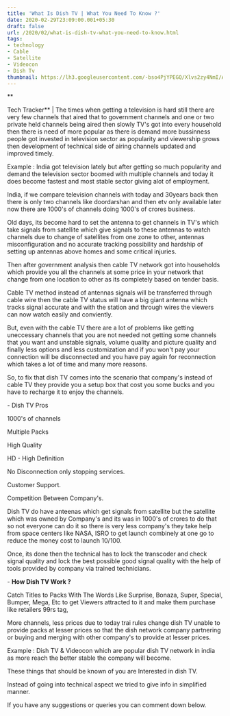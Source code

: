 ```yaml
---
title: 'What Is Dish TV | What You Need To Know ?'
date: 2020-02-29T23:09:00.001+05:30
draft: false
url: /2020/02/what-is-dish-tv-what-you-need-to-know.html
tags: 
- technology
- Cable
- Satellite
- Videocon
- Dish Tv
thumbnail: https://lh3.googleusercontent.com/-bso4PjYPEGQ/Xlvs2zy4NmI/AAAAAAAABMo/Sv-gJjE7zo8CDN7rBa_BRNIAyE1-OyLjgCLcBGAsYHQ/s1600/20191231_134255-41-01-95.jpeg
---
```


**

Tech Tracker** | The times when getting a television is hard still there are very few channels that aired that to government channels and one or two private held channels being aired then slowly TV's got into every household then there is need of more popular as there is demand more bussinness people got invested in television sector as popularity and viewership grows then development of technical side of airing channels updated and improved timely.

  

Example : India got television lately but after getting so much popularity and demand the television sector boomed with multiple channels and today it does become fastest and most stable sector giving alot of employment.

  

India, if we compare television channels with today and 30years back then there is only two channels like doordarshan and then etv only available later now there are 1000's of channels doing 1000's of crores business.

  

Old days, its become hard to set the antenna to get channels in TV's which take signals from satellite which give signals to these antennas to watch channels due to change of satellites from one zone to other, antennas misconfiguration and no accurate tracking possibility and hardship of setting up antennas above homes and some critical injuries.

  

Then after government analysis then cable TV network got into households which provide you all the channels at some price in your network that change from one location to other as its completely based on tender basis.

  

Cable TV method instead of antennas signals will be transferred through cable wire then the cable TV status will have a big giant antenna which tracks signal accurate and with the station and through wires the viewers can now watch easily and conviently. 

  

But, even with the cable TV there are a lot of problems like getting uneccessary channels that you are not needed not getting some channels that you want and unstable signals, volume quality and picture quality and finally less options and less customization and if you won't pay your connection will be disconnected and you have pay again for reconnection which takes a lot of time and many more reasons.

  

So, to fix that dish TV comes into the scenario that company's instead of cable TV they provide you a setup box that cost you some bucks and you have to recharge it to enjoy the channels.

  

\- Dish TV Pros 

  

1000's of channels

  

Multiple Packs

  

High Quality 

  

HD - High Definition

  

No Disconnection only stopping services.

  

Customer Support.

  

Competition Between Company's.

  

Dish TV do have anteenas which get signals from satellite but the satellite which was owned by Company's and its was in 1000's of crores to do that so not everyone can do it so there is very less company's they take help from space centers like NASA, ISRO to get launch combinely at one go to reduce the money cost to launch 10/100.

  

Once, its done then the technical has to lock the transcoder and check signal quality and lock the best possible good signal quality with the help of tools provided by company via trained technicians.

  

\- **How Dish TV Work ?**

  

Catch Titles to Packs With The Words Like Surprise, Bonaza, Super, Special, Bumper, Mega, Etc to get Viewers attracted to it and make them purchase like retailers 99rs tag,

  

More channels, less prices due to today trai rules change dish TV unable to provide packs at lesser prices so that the dish network company partnering or buying and merging with other company's to provide at lesser prices.  

  

Example : Dish TV & Videocon which are popular dish TV network in india as more reach the better stable the company will become.

  

These things that should be known of you are Interested in dish TV.

  

Instead of going into technical aspect we tried to give info in simplified manner.

  

If you have any suggestions or queries you can comment down below.